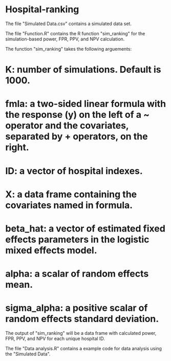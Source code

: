 # Hospital-ranking
The file "Simulated Data.csv" contains a simulated data set. 

The file "Function.R" contains the R function "sim_ranking" for the simulation-based power, FPR, PPV, and NPV calculation.

The function "sim_ranking" takes the following arguements:
  # K: number of simulations. Default is 1000.
  # fmla: a two-sided linear formula with the response (y) on the left of a ~ operator and the covariates, separated by + operators, on the right.
  # ID: a vector of hospital indexes.
  # X: a data frame containing the covariates named in formula. 
  # beta_hat: a vector of estimated fixed effects parameters in the logistic mixed effects model.
  # alpha: a scalar of random effects mean.
  # sigma_alpha: a positive scalar of random effects standard deviation.
The output of "sim_ranking" will be a data frame with calculated power, FPR, PPV, and NPV for each unique hospital ID.

The file "Data analysis.R" contains a example code for data analysis using the "Simulated Data".
